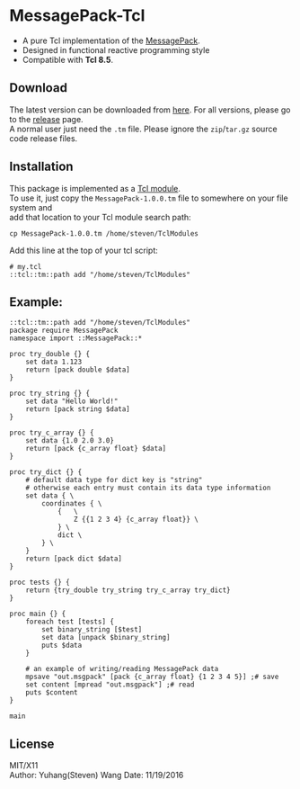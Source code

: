 # MessagePack-Tcl
* A pure Tcl implementation of the [MessagePack](http://msgpack.org/index.html).  
* Designed in functional reactive programming style  
* Compatible with **Tcl 8.5**.


## Download
The latest version can be downloaded from [here](https://github.com/yuhangwang/MessagePack-Tcl/releases/download/1.0.0/MessagePack-1.0.0.tm).
For all versions, please go to the [release](https://github.com/yuhangwang/MessagePack-Tcl/releases) page.  
A normal user just need the `.tm` file. Please ignore the `zip`/`tar.gz` source code release files.  

## Installation
This package is implemented as a [Tcl module](https://www.tcl.tk/man/tcl/TclCmd/tm.htm).  
To use it, just copy the `MessagePack-1.0.0.tm` file to somewhere on your file system and  
add that location to your Tcl module search path:
```{bash}
cp MessagePack-1.0.0.tm /home/steven/TclModules
```
Add this line at the top of your tcl script:
```{tcl}
# my.tcl
::tcl::tm::path add "/home/steven/TclModules"
```


## Example:
```{tcl}
::tcl::tm::path add "/home/steven/TclModules"
package require MessagePack
namespace import ::MessagePack::*

proc try_double {} {
    set data 1.123
    return [pack double $data]
}

proc try_string {} {
    set data "Hello World!"
    return [pack string $data]
}

proc try_c_array {} {
    set data {1.0 2.0 3.0}
    return [pack {c_array float} $data]
}

proc try_dict {} {
    # default data type for dict key is "string"
    # otherwise each entry must contain its data type information
    set data { \
        coordinates { \
            {   \
                Z {{1 2 3 4} {c_array float}} \
            } \
            dict \
        } \
    }
    return [pack dict $data]
}

proc tests {} {
    return {try_double try_string try_c_array try_dict}
}

proc main {} {
    foreach test [tests] {
        set binary_string [$test]
        set data [unpack $binary_string]
        puts $data
    }

    # an example of writing/reading MessagePack data
    mpsave "out.msgpack" [pack {c_array float} {1 2 3 4 5}] ;# save
    set content [mpread "out.msgpack"] ;# read
    puts $content
}

main
```

## License
MIT/X11  
Author: Yuhang(Steven) Wang
Date: 11/19/2016

